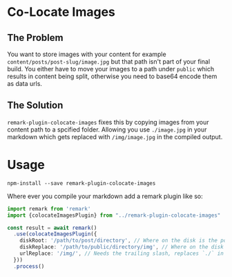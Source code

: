 # Co-Locate Images

## The Problem

You want to store images with your content for example `content/posts/post-slug/image.jpg` but that path isn't part of your final build. You either have to move your images to a path under `public` which results in content being split, otherwise you need to base64 encode them as data urls.

## The Solution

`remark-plugin-colocate-images` fixes this by copying images from your content path to a spcified folder. Allowing you use `./image.jpg` in your markdown which gets replaced with `/img/image.jpg` in the compiled output.

# Usage

```
npm-install --save remark-plugin-colocate-images
```

Where ever you compile your markdown add a remark plugin like so:

```ts
import remark from 'remark'
import {colocateImagesPlugin} from "../remark-plugin-colocate-images"

const result = await remark()
  .use(colocateImagesPlugin({
    diskRoot: '/path/to/post/directory', // Where on the disk is the posts content, e.g. index.md and image.jpg
    diskReplace: '/path/to/public/directory/img', // Where on the disk should files be copied to
    urlReplace: '/img/', // Needs the trailing slash, replaces `./` in the image path.
  }))
  .process()
```

